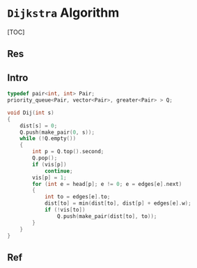 # `Dijkstra` Algorithm

[TOC]



## Res


## Intro
```cpp
typedef pair<int, int> Pair;
priority_queue<Pair, vector<Pair>, greater<Pair> > Q;

void Dij(int s)
{
    dist[s] = 0;
    Q.push(make_pair(0, s));
    while (!Q.empty())
    {
        int p = Q.top().second;
        Q.pop();
        if (vis[p])
            continue;
        vis[p] = 1;
        for (int e = head[p]; e != 0; e = edges[e].next)
        {
            int to = edges[e].to;
            dist[to] = min(dist[to], dist[p] + edges[e].w);
            if (!vis[to])
                Q.push(make_pair(dist[to], to));
        }
    }
}
```


## Ref
[👍 七）通俗易懂理解——dijkstra算法求最短路径 | 知乎]: https://www.zhihu.com/tardis/zm/art/40338107?source_id=1003

